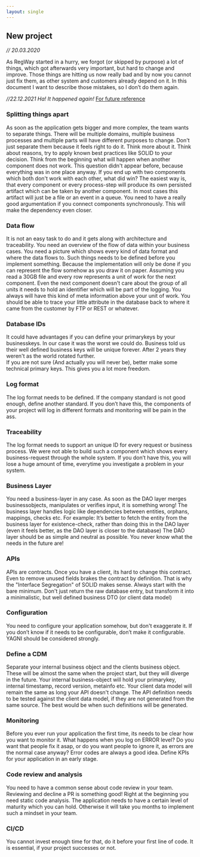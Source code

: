 ```yaml
---
layout: single
---
```


## New project
*// 20.03.2020*

As RegWay started in a hurry, we forgot (or skipped by purpose) a lot of things, which got afterwards very important, but hard to change and improve.
Those things are hitting us now really bad and by now you cannot just fix them, as other system and customers already depend on it. 
In this document I want to describe those mistakes, so I don’t do them again.

*//22.12.2021 Ha! It happened again!*
[For future reference](https://martinfowler.com/articles/is-quality-worth-cost.html)

### Splitting things apart
As soon as the application gets bigger and more complex, the team wants to separate things. There will be multiple domains, multiple business processes and multiple parts will have different purposes to change. 
Don't just separate them because it feels right to do it. Think more about it. Think about reasons, try to apply known best practices like SOLID to your decision. 
Think from the beginning what will happen when another component does not work. This question didn't appear before, because everything was in one place anyway. If you end up with two components which both don't work with each other, what did win?
The easiest way is, that every component or every process-step will produce its own persisted artifact which can be taken by another component. In most cases this artifact will just be a file or an event in a queue. 
You need to have a really good argumentation if you connect components synchronously. This will make the dependency even closer.

### Data flow
It is not an easy task to do and it gets along with architecture and traceability. You need an overview of the flow of data within your business cases.
You need a picture which shows every kind of data format and where the data flows to. 
Such things needs to be defined before you implement something. Because the implementation will only be done if you can represent the flow somehow as you draw it on paper.
Assuming you read a 30GB file and every row represents a unit of work for the next component. Even the next component doesn't care about the group of all units it needs to hold an identifier which will be part of the logging. 
You always will have this kind of meta information above your unit of work. You should be able to trace your little attribute in the database back to where it came from the customer by FTP or REST or whatever.

### Database IDs
It could have advantages if you can define your primarykeys by your businesskeys. In our case it was the worst we could do. Business told us their well defined business keys will be unique forever. After 2 years they weren't as the world rotated further.  
If you are not sure (And actually you will never be), better make some technical primary keys. This gives you a lot more freedom.

### Log format
The log format needs to be defined. If the company standard is not good enough, define another standard. 
If you don’t have this, the components of your project will log in different formats and monitoring will be pain in the ass.

### Traceability
The log format needs to support an unique ID for every request or business process.
We were not able to build such a component which shows every business-request through the whole system.
If you don’t have this, you will lose a huge amount of time, everytime you investigate a problem in your system.

### Business Layer
You need a business-layer in any case. 
As soon as the DAO layer merges businessobjects, manipulates or verifies input, it is something wrong! The business layer handles logic like dependencies between entities, orphans, mappings, checks etc.
For example: It’s better to fetch the entity from the business layer for existence-check, rather than doing this in the DAO layer (even it feels better, as the DAO layer is closer to the database)
The DAO layer should be as simple and neutral as possible. You never know what the needs in the future are!

### APIs
APIs are contracts. Once you have a client, its hard to change this contract. Even to remove unused fields brakes the contract by definition. 
That is why the "Interface Segregation" of SOLID makes sense. Always start with the bare minimum. Don't just return the raw database entry, but transform it into a minimalistic, but well defined business DTO (or client data model)    

### Configuration
You need to configure your application somehow, but don't exaggerate it. 
If you don’t know if it needs to be configurable, don’t make it configurable. YAGNI should be considered strongly.
 
### Define a CDM
Separate your internal business object and the clients business object. These will be almost the same when the project start, but they will diverge in the future.
Your internal business-object will hold your primarykey, internal timestamp, record version, metainfo etc. Your client data model will remain the same as long your API doesn't change. 
The API definition needs to be tested against the client data model, if they are not generated from the same source.
The best would be when such definitions will be generated.

### Monitoring
Before you ever run your application the first time, its needs to be clear how you want to monitor it. What happens when you log on ERROR level? Do you want that people fix it asap, or do you want people to ignore it, as errors are the normal case anyway?
Error codes are always a good idea. Define KPIs for your application in an early stage.

### Code review and analysis
You need to have a common sense about code review in your team. Reviewing and decline a PR is something good!
Right at the beginning you need static code analysis. The application needs to have a certain level of maturity which you can hold. Otherwise it will take you months to implement such a mindset in your team.

### CI/CD
You cannot invest enough time for that, do it before your first line of code. 
It is essential, if your project successes or not.
